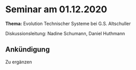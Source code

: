 # Seminar am 01.12.2020

__Thema:__ Evolution Technischer Systeme bei G.S. Altschuller

Diskussionsleitung: Nadine Schumann, Daniel Huthmann

## Ankündigung

Zu ergänzen